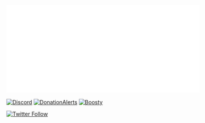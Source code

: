 <p>
  <img src="github-metrics.svg" alt="Miezhiko" />
</p>

[![Discord](https://img.shields.io/discord/611822838831251466?label=Discord)](https://discord.gg/GdzjVvD)
[![DonationAlerts](https://img.shields.io/badge/Donationalerts-donate-green)](https://donationalerts.com/r/miezhiko)
[![Boosty](https://img.shields.io/badge/Boosty-donate-red)](https://boosty.to/miezhiko)

[![Twitter Follow](https://img.shields.io/twitter/follow/Miezhiko.svg?style=social)](https://twitter.com/Miezhiko)
